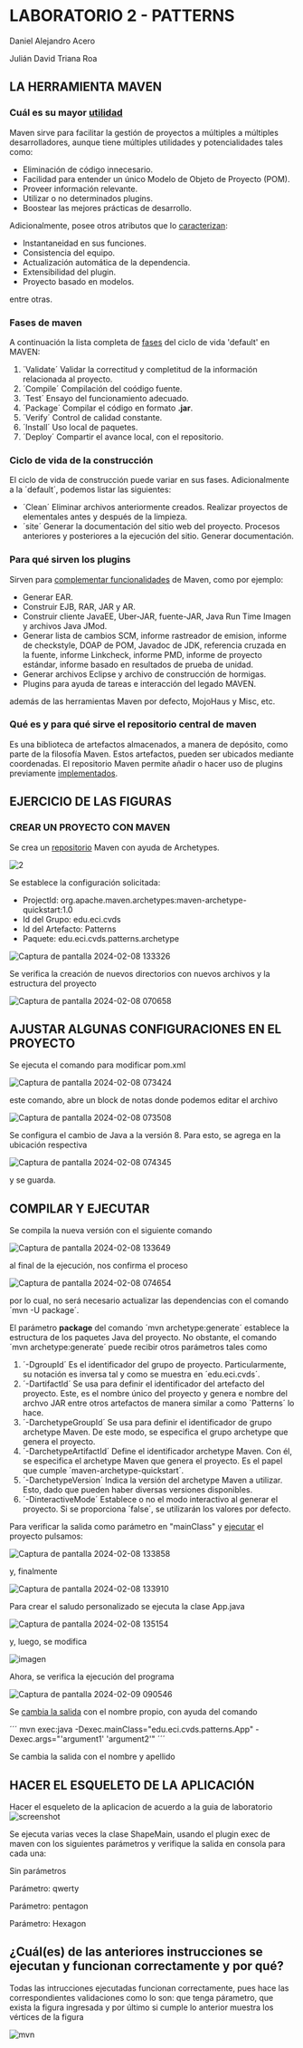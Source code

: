 # LABORATORIO 2 - PATTERNS

Daniel Alejandro Acero

Julián David Triana Roa

## LA HERRAMIENTA MAVEN

### Cuál es su mayor [utilidad](https://maven.apache.org/what-is-maven.html)

Maven sirve para facilitar la gestión de proyectos a múltiples a múltiples desarrolladores, aunque tiene múltiples utilidades y potencialidades tales como:

- Eliminación de código innecesario.
- Facilidad para entender un único Modelo de Objeto de Proyecto (POM).
- Proveer información relevante.
- Utilizar o no determinados plugins.
- Boostear las mejores prácticas de desarrollo.

Adicionalmente, posee otros atributos que lo [caracterizan](https://maven.apache.org/maven-features.html):

* Instantaneidad en sus funciones.
* Consistencia del equipo.
* Actualización automática de la dependencia.
* Extensibilidad del plugin.
* Proyecto basado en modelos.

entre otras.

### Fases de maven 

A continuación la lista completa de [fases](https://maven.apache.org/guides/introduction/introduction-to-the-lifecycle.html) del ciclo de vida 'default' en MAVEN:

1. ´Validate´ Validar la correctitud y completitud de la información relacionada al proyecto.
2. ´Compile´ Compilación del coódigo fuente.
3. ´Test´ Ensayo del funcionamiento adecuado.
4. ´Package´ Compilar el código en formato **.jar**.
5. ´Verify´ Control de calidad constante.
6. ´Install´ Uso local de paquetes.
7. ´Deploy´ Compartir el avance local, con el repositorio.

### Ciclo de vida de la construcción 

El ciclo de vida de construcción puede variar en sus fases. Adicionalmente a la ´default´, podemos listar las siguientes:

* ´Clean´ Eliminar archivos anteriormente creados. Realizar proyectos de elementales antes y después de la limpieza.
* ´site´ Generar la documentación del sitio web del proyecto. Procesos anteriores y posteriores a la ejecución del sitio. Generar documentación.

### Para qué sirven los plugins 

Sirven para [complementar funcionalidades](https://maven.apache.org/plugins/index.html) de Maven, como por ejemplo:

* Generar EAR.
* Construir EJB, RAR, JAR y AR.
* Construir cliente JavaEE, Uber-JAR, fuente-JAR, Java Run Time Imagen y archivos Java JMod.
* Generar lista de cambios SCM, informe rastreador de emision, informe de checkstyle, DOAP de POM, Javadoc de JDK, referencia cruzada en la fuente, informe Linkcheck, informe PMD, informe de proyecto estándar,                 informe basado en resultados de prueba de unidad.
* Generar archivos Eclipse y archivo de construcción de hormigas.
* Plugins para ayuda de tareas e interacción del legado MAVEN.

además de las herramientas Maven por defecto, MojoHaus y Misc, etc.
    
### Qué es y para qué sirve el repositorio central de maven

Es una biblioteca de artefactos almacenados, a manera de depósito, como parte de la filosofía Maven. Estos artefactos, pueden ser ubicados mediante coordenadas. El repositorio Maven permite añadir o hacer uso de plugins previamente [implementados](https://maven.apache.org/repository/index.html).

## EJERCICIO DE LAS FIGURAS  

### CREAR UN PROYECTO CON MAVEN   

Se crea un [repositorio](https://youtu.be/nMvGzXTAxWg) Maven con ayuda de Archetypes.

![2](https://github.com/AlejoCNYT/cvds-lab02/assets/89206637/3c079c1a-f5e1-48a1-92ac-032a8ee11963)    

Se establece la configuración solicitada:

* ProjectId: org.apache.maven.archetypes:maven-archetype-quickstart:1.0
* Id del Grupo: edu.eci.cvds
* Id del Artefacto: Patterns
* Paquete: edu.eci.cvds.patterns.archetype

![Captura de pantalla 2024-02-08 133326](https://github.com/AlejoCNYT/cvds-lab02/assets/89206637/465eefca-b815-4719-82ae-cc61c401e641)

Se verifica la creación de nuevos directorios con nuevos archivos y la estructura del proyecto

![Captura de pantalla 2024-02-08 070658](https://github.com/AlejoCNYT/cvds-lab02/assets/89206637/92b0df56-a7ea-4723-af1e-0caa9b4bf597)

## AJUSTAR ALGUNAS CONFIGURACIONES EN EL PROYECTO

Se ejecuta el comando para modificar pom.xml

![Captura de pantalla 2024-02-08 073424](https://github.com/AlejoCNYT/cvds-lab02/assets/89206637/e0700c78-6063-4879-a935-c752e703c9f8)

este comando, abre un block de notas donde podemos editar el archivo

![Captura de pantalla 2024-02-08 073508](https://github.com/AlejoCNYT/cvds-lab02/assets/89206637/d151a436-94aa-4a5d-a184-83d5c1ba12b3)

Se configura el cambio de Java a la versión 8. Para esto, se agrega en la ubicación respectiva

![Captura de pantalla 2024-02-08 074345](https://github.com/AlejoCNYT/cvds-lab02/assets/89206637/d4646a77-25f6-4bee-afbe-11faa5781e18)

y se guarda.

## COMPILAR Y EJECUTAR

Se compila la nueva versión con el siguiente comando

![Captura de pantalla 2024-02-08 133649](https://github.com/AlejoCNYT/cvds-lab02/assets/89206637/c9fb9303-fe88-4871-93f4-8c13004dd3e0)

al final de la ejecución, nos confirma el proceso
    
![Captura de pantalla 2024-02-08 074654](https://github.com/AlejoCNYT/cvds-lab02/assets/89206637/8940fbc2-b814-4d16-9a50-7cc348855337)

por lo cual, no será necesario actualizar las dependencias con el comando ´mvn -U package´. 

El parámetro **package** del comando ´mvn archetype:generate´ establece la estructura de los paquetes Java del proyecto. No obstante, el comando ´mvn archetype:generate´ puede recibir otros parámetros tales como

1. ´-DgroupId´ Es el identificador del grupo de proyecto. Particularmente, su notación es inversa tal y como se muestra en ´edu.eci.cvds´.
2. ´-DartifactId´ Se usa para definir el identificador del artefacto del proyecto. Este, es el nombre único del proyecto y genera e nombre del archvo JAR entre otros artefactos de manera similar a como ´Patterns´ lo hace.
3. ´-DarchetypeGroupId´ Se usa para definir el identificador de grupo archetype Maven. De este modo, se especifica el grupo archetype que genera el proyecto.
4. ´-DarchetypeArtifactId´ Define el identificador archetype Maven. Con él, se especifica el archetype Maven que genera el proyecto. Es el papel que cumple ´maven-archetype-quickstart´.
5. ´-DarchetypeVersion´ Indica la versión del archetype Maven a utilizar. Esto, dado que pueden haber diversas versiones disponibles. 
6. ´-DinteractiveMode´ Establece o no el modo interactivo al generar el proyecto. Si se proporciona ´false´, se utilizarán los valores por defecto.

Para verificar la salida como parámetro en "mainClass" y [ejecutar](https://www.mojohaus.org/exec-maven-plugin/usage.html) el proyecto pulsamos:

![Captura de pantalla 2024-02-08 133858](https://github.com/AlejoCNYT/cvds-lab02/assets/89206637/8a265a71-dc9d-470e-9b63-891436484ca4)

y, finalmente

![Captura de pantalla 2024-02-08 133910](https://github.com/AlejoCNYT/cvds-lab02/assets/89206637/04816622-d751-4bb0-90f5-0ac920696091)

Para crear el saludo personalizado se ejecuta la clase App.java 

![Captura de pantalla 2024-02-08 135154](https://github.com/AlejoCNYT/cvds-lab02/assets/89206637/7ebaa169-3081-4c71-a9c5-387c993a4a3c)

y, luego, se modifica

![imagen](https://github.com/AlejoCNYT/cvds-lab02/assets/89206637/ee1774f8-0064-4eec-a405-ef271a4d74e4)

Ahora, se verifica la ejecución del programa

![Captura de pantalla 2024-02-09 090546](https://github.com/AlejoCNYT/cvds-lab02/assets/89206637/ccbad1a0-e688-4cf9-8ba0-1024150cbf3f)

Se [cambia la salida](https://www.mojohaus.org/exec-maven-plugin/examples/example-exec-for-java-programs.html) con el nombre propio, con ayuda del comando

´´´
    mvn exec:java -Dexec.mainClass="edu.eci.cvds.patterns.App" -Dexec.args="'argument1' 'argument2'"
´´´

        

Se cambia la salida con el nombre y apellido

    
    
    

## HACER EL ESQUELETO DE LA APLICACIÓN
        
Hacer el esqueleto de la aplicacion de acuerdo a la guia de laboratorio
![screenshot](https://github.com/AlejoCNYT/cvds-lab02/assets/74771189/2a26cffd-0bf6-42bd-b832-5a83dd9aad69)

Se ejecuta varias veces la clase ShapeMain, usando el plugin exec de maven con los siguientes parámetros y verifique la salida en consola para cada una:

Sin parámetros



Parámetro: qwerty


Parámetro: pentagon


Parámetro: Hexagon


## ¿Cuál(es) de las anteriores instrucciones se ejecutan y funcionan correctamente y por qué?

Todas las intrucciones ejecutadas funcionan correctamente, pues hace las correspondientes validaciones como lo son: que tenga párametro, que exista la figura ingresada y por último si cumple lo anterior muestra los vértices de la figura

![mvn](http://url/a.png)      


                            

